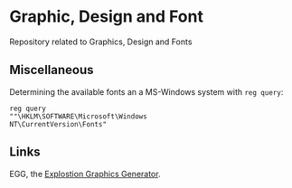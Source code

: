 # Graphic, Design and Font

Repository related to Graphics, Design and Fonts


## Miscellaneous

Determining the available fonts an a MS-Windows system with `reg query`:

<code>reg query "<a ref="https://github.com/ReneNyffenegger/about-Windows-Registry/tree/master/HKEY_LOCAL_MACHINE/SOFTWARE/Microsoft/Microsoft%20NT/CurrentVersion/Fonts">"\HKLM\SOFTWARE\Microsoft\Windows NT\CurrentVersion\Fonts"</a></code>



## Links

EGG, the [Explostion Graphics Generator](https://github.com/ReneNyffenegger/EGG-Explosion-Graphics-Generator).
